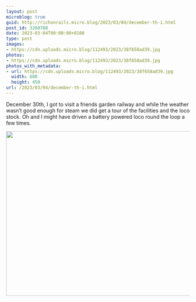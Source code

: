 ```yaml
---
layout: post
microblog: true
guid: http://richonrails.micro.blog/2023/03/04/december-th-i.html
post_id: 3260788
date: 2023-03-04T00:00:00+0100
type: post
images:
- https://cdn.uploads.micro.blog/112493/2023/38f658ad39.jpg
photos:
- https://cdn.uploads.micro.blog/112493/2023/38f658ad39.jpg
photos_with_metadata:
- url: https://cdn.uploads.micro.blog/112493/2023/38f658ad39.jpg
  width: 600
  height: 450
url: /2023/03/04/december-th-i.html
---
```

December 30th, I got to visit a friends garden railway and while the weather wasn’t good enough for steam we did get a tour of the facilities and the loco stock. Oh and I might have driven a battery powered loco round the loop a few times.

<img src="uploads/2023/38f658ad39.jpg" width="600" height="450" alt="">
